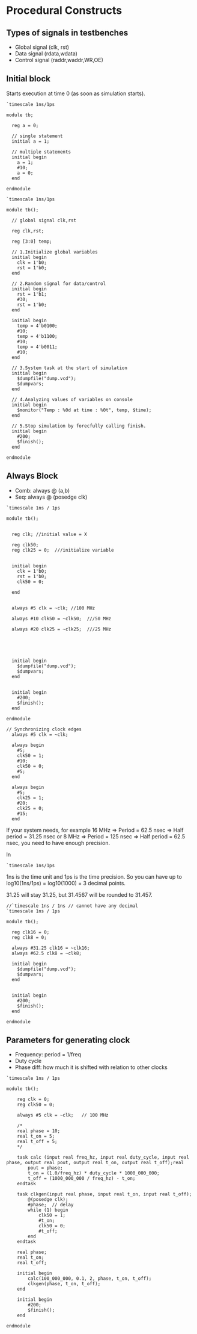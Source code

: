 # Procedural Constructs

## Types of signals in testbenches
- Global signal (clk, rst)
- Data signal (rdata,wdata)
- Control signal (raddr,waddr,WR,OE)

## Initial block
Starts execution at time 0 (as soon as simulation starts).

```
`timescale 1ns/1ps

module tb;

  reg a = 0;

  // single statement
  initial a = 1;

  // multiple statements
  initial begin
    a = 1;
    #10;
    a = 0;
  end
  
endmodule
```

```
`timescale 1ns/1ps

module tb();

  // global signal clk,rst
  
  reg clk,rst;
  
  reg [3:0] temp;
  
  // 1.Initialize global variables
  initial begin
  	clk = 1'b0;
    rst = 1'b0;
  end
  
  // 2.Random signal for data/control
  initial begin
    rst = 1'b1;
    #30;
    rst = 1'b0;
  end
  
  initial begin
    temp = 4'b0100;
    #10;
    temp = 4'b1100;
    #10;
    temp = 4'b0011;
    #10;
  end
  
  // 3.System task at the start of simulation
  initial begin
    $dumpfile("dump.vcd");
    $dumpvars;
  end
  
  // 4.Analyzing values of variables on console
  initial begin
    $monitor("Temp : %0d at time : %0t", temp, $time);
  end
  
  // 5.Stop simulation by forecfully calling finish.
  initial begin
    #200;
    $finish();
  end
  
endmodule
```

## Always Block
- Comb: always @ (a,b)
- Seq: always @ (posedge clk)

```
`timescale 1ns / 1ps
 
module tb();
 
  
  reg clk; //initial value = X
  
  reg clk50;
  reg clk25 = 0;  ///initialize variable
  
 
  initial begin
    clk = 1'b0;
    rst = 1'b0;
    clk50 = 0;
    
  end
 
  
  always #5 clk = ~clk; //100 MHz
  
  always #10 clk50 = ~clk50;  ///50 MHz
  
  always #20 clk25 = ~clk25;  ///25 MHz
  
  
  
  
 
  initial begin
    $dumpfile("dump.vcd");
    $dumpvars;
  end
 
 
  initial begin
    #200;
    $finish();
  end
  
endmodule
```

```
// Synchronizing clock edges
  always #5 clk = ~clk;
  
  always begin
    #5;
    clk50 = 1;
    #10;
    clk50 = 0;
    #5;
  end
  
  always begin
    #5;
    clk25 = 1;
    #20;
    clk25 = 0;
    #15;
  end
```

If your system needs, for example 16 MHz => Period = 62.5 nsec => Half period = 31.25 nsec or 8 MHz => Period = 125 nsec => Half period = 62.5 nsec, you need to have enough precision.

In 
```
`timescale 1ns/1ps
```
1ns is the time unit and 1ps is the time precision. So you can have up to log10(1ns/1ps) = log10(1000) = 3 decimal points.

31.25 will stay 31.25, but 31.4567 will be rounded to 31.457.
```
//`timescale 1ns / 1ns // cannot have any decimal
`timescale 1ns / 1ps
 
module tb();
 
  reg clk16 = 0;
  reg clk8 = 0;
  
  always #31.25 clk16 = ~clk16;
  always #62.5 clk8 = ~clk8;
 
  initial begin
    $dumpfile("dump.vcd");
    $dumpvars;
  end
 
 
  initial begin
    #200;
    $finish();
  end
  
endmodule
```

## Parameters for generating clock
- Frequency: period = 1/freq
- Duty cycle
- Phase diff: how much it is shifted with relation to other clocks
```
`timescale 1ns / 1ps

module tb();

    reg clk = 0;
    reg clk50 = 0;
    
    always #5 clk = ~clk;   // 100 MHz
    
    /*
    real phase = 10;
    real t_on = 5;
    real t_off = 5;
    */
    
    task calc (input real freq_hz, input real duty_cycle, input real phase, output real pout, output real t_on, output real t_off);real
        pout = phase;
        t_on = (1.0/freq_hz) * duty_cycle * 1000_000_000;
        t_off = (1000_000_000 / freq_hz) - t_on;
    endtask
    
    task clkgen(input real phase, input real t_on, input real t_off);
        @(posedge clk);
        #phase;  // delay
        while (1) begin
            clk50 = 1;
            #t_on;
            clk50 = 0;
            #t_off;
        end
    endtask
    
    real phase;
    real t_on;
    real t_off;
    
    initial begin
        calc(100_000_000, 0.1, 2, phase, t_on, t_off);
        clkgen(phase, t_on, t_off);
    end
    
    initial begin
        #200;
        $finish();
    end
    
endmodule
```
